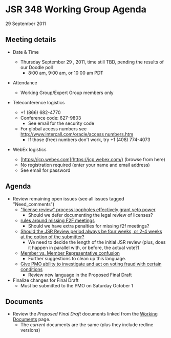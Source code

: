 # JSR 348 Working Group Agenda  
29 September 2011

## Meeting details

*   Date & Time
    *   Thursday September 29 , 2011, time still TBD, pending the results of our Doodle poll
        *   8:00 am, 9:00 am, or 10:00 am PDT
*   Attendance
    *   Working Group/Expert Group members only  

*   Teleconference logistics
    *   +1 (866) 682-4770
    *   Conference code: 627-9803
        *   See email for the security code
    *   For global access numbers see [http://www.intercall.com/oracle/access numbers.htm](http://www.intercall.com/oracle/access_numbers.htm)
        *   If those (free) numbers don't work, try +1 (408) 774-4073
*   WebEx logistics
    *   [https://jcp.webex.com](https://jcp.webex.com/) (browse from here)
    *   No registration required (enter your name and email address)
    *   See email for password

## **Agenda**

*   Review remaining open issues (see all issues tagged "Need_comments")
    *   ["license review" process loopholes effectively grant veto power](http://java.net/jira/browse/JSR348-144)
        *   Should we defer documenting the legal review of licenses?
    *   [rules around missing F2F meetings](http://java.net/jira/browse/JSR348-126)
        *   Should we have extra penalties for missing f2f meetings?
    *   [Should the JSR Review period always be four weeks, or 2-4 weeks at the option of the submitter?](http://java.net/jira/browse/JSR348-120)
        *   We need to decide the length of the initial JSR review (plus, does it happen in parallel with, or before, the actual vote?)
    *   [Member vs. Member Representative confusion](http://java.net/jira/browse/JSR348-115)
        *   Further suggestions to clean up this language.
    *   [Give PMO ability to investigate and act on voting fraud with certain conditions](http://java.net/jira/browse/JSR348-147)
        *   Review new language in the Proposed Final Draft
*   Finalize changes for Final Draft
    *   Must be submitted to the PMO on Saturday October 1

## Documents

*   Review the _Proposed Final Draft_ documents linked from the [Working Documents](http://java.net/projects/jsr348/pages/WorkingDocuments) page.
    *   The _current_ documents are the same (plus they include redline versions)